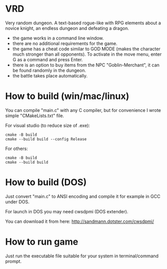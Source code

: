 # VRD
Very random dungeon. A text-based rogue-like with RPG elements about a novice knight, an endless dungeon and defeating a dragon.

- the game works in a command line window.
- there are no additional requirements for the game.
- the game has a cheat code similar to GOD MODE (makes the character much stronger than all opponents). To activate in the move menu, enter G as a command and press Enter.
- there is an option to buy items from the NPC "Goblin-Merchant", it can be found randomly in the dungeon.
- the battle takes place automatically.

# How to build (win/mac/linux)

You can compile "main.c" with any C compiler, but for convenience I wrote simple "CMakeLists.txt" file.

For visual studio (to reduce size of .exe):

```
cmake -B build
cmake --build build --config Release
```

For others:

```
cmake -B build
cmake --build build
```
	
# How to build (DOS)

Just convert "main.c" to ANSI encoding and compile it for example in GCC under DOS.

For launch in DOS you may need cwsdpmi (DOS extender). 

You can download it from here: http://sandmann.dotster.com/cwsdpmi/

# How to run game

Just run the executable file suitable for your system in terminal/command prompt.
